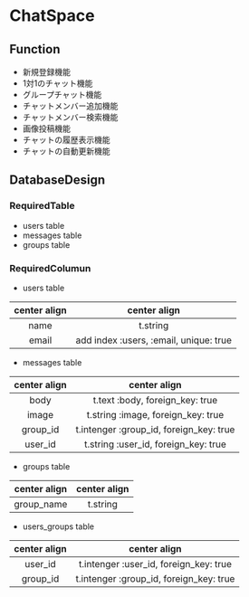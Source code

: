 # ChatSpace

## Function
- 新規登録機能
- 1対1のチャット機能
- グループチャット機能
- チャットメンバー追加機能
- チャットメンバー検索機能
- 画像投稿機能
- チャットの履歴表示機能
- チャットの自動更新機能

## DatabaseDesign

### RequiredTable
  - users table
  - messages table
  - groups table

### RequiredColumun

 - users table

| center align| center align |
|:-----------:|:------------:|
| name        |    t.string    |
| email|add index :users, :email, unique: true    |

- messages table

| center align| center align |
|:-----------:|:------------:|
|body|t.text :body, foreign_key: true|
|image|t.string :image, foreign_key: true|
|group_id| t.intenger :group_id, foreign_key: true|
|user_id   |t.string :user_id, foreign_key: true|

 - groups table

| center align| center align |
|:-----------:|:------------:|
|group_name|t.string|


 - users_groups table

| center align| center align |
|:-----------:|:------------:|
|user_id|t.intenger :user_id, foreign_key: true|
|group_id|t.intenger :group_id, foreign_key: true|
